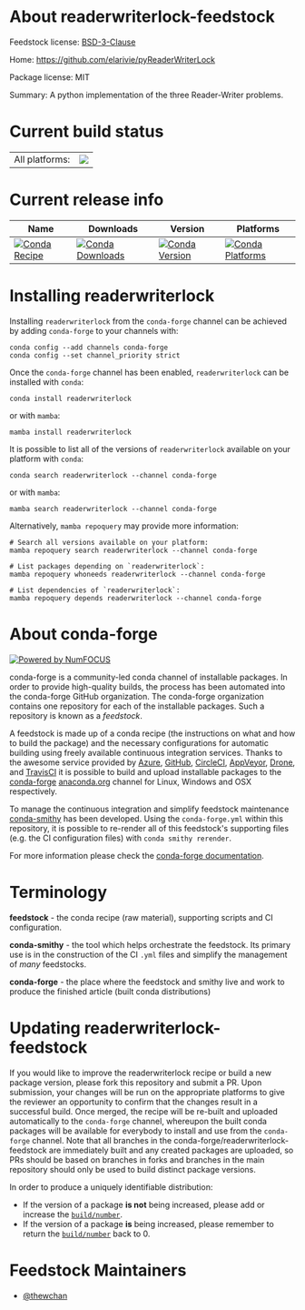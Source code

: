 About readerwriterlock-feedstock
================================

Feedstock license: [BSD-3-Clause](https://github.com/conda-forge/readerwriterlock-feedstock/blob/main/LICENSE.txt)

Home: https://github.com/elarivie/pyReaderWriterLock

Package license: MIT

Summary: A python implementation of the three Reader-Writer problems.

Current build status
====================


<table><tr><td>All platforms:</td>
    <td>
      <a href="https://dev.azure.com/conda-forge/feedstock-builds/_build/latest?definitionId=17338&branchName=main">
        <img src="https://dev.azure.com/conda-forge/feedstock-builds/_apis/build/status/readerwriterlock-feedstock?branchName=main">
      </a>
    </td>
  </tr>
</table>

Current release info
====================

| Name | Downloads | Version | Platforms |
| --- | --- | --- | --- |
| [![Conda Recipe](https://img.shields.io/badge/recipe-readerwriterlock-green.svg)](https://anaconda.org/conda-forge/readerwriterlock) | [![Conda Downloads](https://img.shields.io/conda/dn/conda-forge/readerwriterlock.svg)](https://anaconda.org/conda-forge/readerwriterlock) | [![Conda Version](https://img.shields.io/conda/vn/conda-forge/readerwriterlock.svg)](https://anaconda.org/conda-forge/readerwriterlock) | [![Conda Platforms](https://img.shields.io/conda/pn/conda-forge/readerwriterlock.svg)](https://anaconda.org/conda-forge/readerwriterlock) |

Installing readerwriterlock
===========================

Installing `readerwriterlock` from the `conda-forge` channel can be achieved by adding `conda-forge` to your channels with:

```
conda config --add channels conda-forge
conda config --set channel_priority strict
```

Once the `conda-forge` channel has been enabled, `readerwriterlock` can be installed with `conda`:

```
conda install readerwriterlock
```

or with `mamba`:

```
mamba install readerwriterlock
```

It is possible to list all of the versions of `readerwriterlock` available on your platform with `conda`:

```
conda search readerwriterlock --channel conda-forge
```

or with `mamba`:

```
mamba search readerwriterlock --channel conda-forge
```

Alternatively, `mamba repoquery` may provide more information:

```
# Search all versions available on your platform:
mamba repoquery search readerwriterlock --channel conda-forge

# List packages depending on `readerwriterlock`:
mamba repoquery whoneeds readerwriterlock --channel conda-forge

# List dependencies of `readerwriterlock`:
mamba repoquery depends readerwriterlock --channel conda-forge
```


About conda-forge
=================

[![Powered by
NumFOCUS](https://img.shields.io/badge/powered%20by-NumFOCUS-orange.svg?style=flat&colorA=E1523D&colorB=007D8A)](https://numfocus.org)

conda-forge is a community-led conda channel of installable packages.
In order to provide high-quality builds, the process has been automated into the
conda-forge GitHub organization. The conda-forge organization contains one repository
for each of the installable packages. Such a repository is known as a *feedstock*.

A feedstock is made up of a conda recipe (the instructions on what and how to build
the package) and the necessary configurations for automatic building using freely
available continuous integration services. Thanks to the awesome service provided by
[Azure](https://azure.microsoft.com/en-us/services/devops/), [GitHub](https://github.com/),
[CircleCI](https://circleci.com/), [AppVeyor](https://www.appveyor.com/),
[Drone](https://cloud.drone.io/welcome), and [TravisCI](https://travis-ci.com/)
it is possible to build and upload installable packages to the
[conda-forge](https://anaconda.org/conda-forge) [anaconda.org](https://anaconda.org/)
channel for Linux, Windows and OSX respectively.

To manage the continuous integration and simplify feedstock maintenance
[conda-smithy](https://github.com/conda-forge/conda-smithy) has been developed.
Using the ``conda-forge.yml`` within this repository, it is possible to re-render all of
this feedstock's supporting files (e.g. the CI configuration files) with ``conda smithy rerender``.

For more information please check the [conda-forge documentation](https://conda-forge.org/docs/).

Terminology
===========

**feedstock** - the conda recipe (raw material), supporting scripts and CI configuration.

**conda-smithy** - the tool which helps orchestrate the feedstock.
                   Its primary use is in the construction of the CI ``.yml`` files
                   and simplify the management of *many* feedstocks.

**conda-forge** - the place where the feedstock and smithy live and work to
                  produce the finished article (built conda distributions)


Updating readerwriterlock-feedstock
===================================

If you would like to improve the readerwriterlock recipe or build a new
package version, please fork this repository and submit a PR. Upon submission,
your changes will be run on the appropriate platforms to give the reviewer an
opportunity to confirm that the changes result in a successful build. Once
merged, the recipe will be re-built and uploaded automatically to the
`conda-forge` channel, whereupon the built conda packages will be available for
everybody to install and use from the `conda-forge` channel.
Note that all branches in the conda-forge/readerwriterlock-feedstock are
immediately built and any created packages are uploaded, so PRs should be based
on branches in forks and branches in the main repository should only be used to
build distinct package versions.

In order to produce a uniquely identifiable distribution:
 * If the version of a package **is not** being increased, please add or increase
   the [``build/number``](https://docs.conda.io/projects/conda-build/en/latest/resources/define-metadata.html#build-number-and-string).
 * If the version of a package **is** being increased, please remember to return
   the [``build/number``](https://docs.conda.io/projects/conda-build/en/latest/resources/define-metadata.html#build-number-and-string)
   back to 0.

Feedstock Maintainers
=====================

* [@thewchan](https://github.com/thewchan/)

